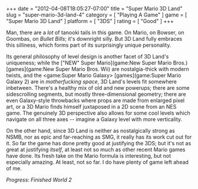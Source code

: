 +++
date = "2012-04-08T18:05:27-07:00"
title = "Super Mario 3D Land"
slug = "super-mario-3d-land-4"
category = [ "Playing A Game" ]
game = [ "Super Mario 3D Land" ]
platform = [ "3DS" ]
rating = [ "Good" ]
+++

Man, there are a <i>lot</i> of tanooki tails in this game.  On Mario, on Bowser, on Goombas, on <i>Bullet Bills</i>; it's downright silly.  But 3D Land fully embraces this silliness, which forms part of its surprisingly unique personality.

Its general philosophy of level design is another facet of 3D Land's uniqueness; while the ["NEW" Super Mario](game:New Super Mario Bros.) [games](game:New Super Mario Bros. Wii) are nostalgia-thick with modern twists, and the <game:Super Mario Galaxy> [games](game:Super Mario Galaxy 2) are in <i>motherfucking space</i>, 3D Land's levels fit somewhere inbetween.  There's a healthy mix of old and new powerups; there are some sidescrolling segments, but mostly three-dimensional geometry; there are even Galaxy-style throwbacks where props are made from enlarged pixel art, or a 3D Mario finds himself juxtaposed in a 2D scene from an NES game.  The genuinely 3D perspective also allows for some cool levels which navigate on all three axes -- imagine a Galaxy level with more verticality.

On the other hand, since 3D Land is neither as nostalgically strong as NSMB, nor as epic and far-reaching as SMG, it really has its work cut out for it.  So far the game has done pretty good at justifying the 3DS; but it's not as great at justifying <i>itself</i>, at least not so much as other recent Mario games have done.  Its fresh take on the Mario formula is interesting, but not especially amazing.  At least, not so far.  I do have plenty of game left ahead of me.

<i>Progress: Finished World 2</i>